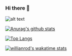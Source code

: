 ### Hi there 👋

<!--
**haintse06350/haintse06350** is a ✨ _special_ ✨ repository because its `README.md` (this file) appears on your GitHub profile.

Here are some ideas to get you started:

- 🔭 I’m currently working on ...
- 🌱 I’m currently learning ...
- 👯 I’m looking to collaborate on ...
- 🤔 I’m looking for help with ...
- 💬 Ask me about ...
- 📫 How to reach me: ...
- 😄 Pronouns: ...
- ⚡ Fun fact: ...
-->
![alt text](https://user-images.githubusercontent.com/43951048/95287451-2096d200-0890-11eb-9816-c01e2ac1d756.jpeg)

[![Anurag's github stats](https://github-readme-stats.vercel.app/api?username=quynhphuong&count_private=true&show_icons=true&theme=dracula&include_all_commits=true)](https://github.com/anuraghazra/github-readme-stats)

[![Top Langs](https://github-readme-stats.vercel.app/api/top-langs/?username=haintse06350&theme=tokyonight)](https://github.com/anuraghazra/github-readme-stats)

[![willianrod's wakatime stats](https://github-readme-stats.vercel.app/api/wakatime?username=haintse06350)](https://github.com/anuraghazra/github-readme-stats)
